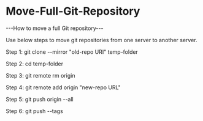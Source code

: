 # Move-Full-Git-Repository
---How to move a full Git repository---

Use below steps to move git repositories from one server to another server.

Step 1: git clone --mirror "old-repo URI" temp-folder

Step 2: cd temp-folder

Step 3: git remote rm origin

Step 4: git remote add origin "new-repo URL"

Step 5: git push origin --all

Step 6: git push --tags
